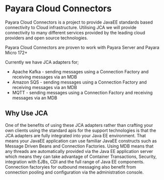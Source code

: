 # Payara Cloud Connectors

Payara Cloud Connectors is a project to provide JavaEE standards based connectivity 
to Cloud infrastructure. Utilising JCA we will provide connectivity to many different 
services provided by the leading cloud providers and open source technologies.

Payara Cloud Connectors are proven to work with Payara Server and Payara Micro 172+

Currently we have JCA adapters for;
* Apache Kafka - sending messages using a Connection Factory and receiving messages via an MDB
* Amazon SQS - sending messages using a Connection Factory and receiving messages via an MDB
* MQTT - sending messages using a Connection Factory and receiving messages via an MDB

## Why Use JCA

One of the benefits of using these JCA adapters rather than crafting your own clients using the standard apis for the support technologies is that the JCA adapters are fully integrated into your Java EE environment.
That means your JavaEE application can use familiar JavaEE constructs such as Message Driven Beans and Connection Factories. Using MDB means that any threads are automatically provided via the 
Java EE application server which means they can take advantage of Container Transactions, Security, integration with EJBs, CDI and the full range of Java EE components.
Connection factoryies for outbound messaging also benefit from connection pooling and configuration via the administration console. 